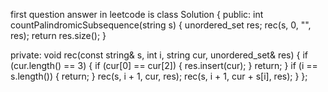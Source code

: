 first question answer in leetcode is
class Solution {
public:
    int countPalindromicSubsequence(string s) {
        unordered_set<string> res;
        rec(s, 0, "", res);
        return res.size();
    }

private:
    void rec(const string& s, int i, string cur, unordered_set<string>& res) {
        if (cur.length() == 3) {
            if (cur[0] == cur[2]) {
                res.insert(cur);
            }
            return;
        }
        if (i == s.length()) {
            return;
        }
        rec(s, i + 1, cur, res);
        rec(s, i + 1, cur + s[i], res);
    }
};
